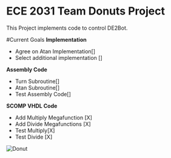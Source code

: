 ECE 2031 Team Donuts Project
=====
This Project implements code to control DE2Bot.

#Current Goals
__Implementation__
* Agree on Atan Implementation[]
* Select additional implementation []

__Assembly Code__
* Turn Subroutine[]
* Atan Subroutine[]
* Test Assembly Code[]



__SCOMP VHDL Code__
* Add Multiply Megafunction [X] 
* Add Divide Megafunctions [X]
* Test Multiply[X]
* Test Divide [X]

![Donut](https://lh4.googleusercontent.com/-3xXcAWENdIA/U5z64AGLjgI/AAAAAAACKLE/iVDWSb99A58/w454-h488/tumblr_lmbq7fyKeu1ql3yfgo1_500.gif "Donut")
